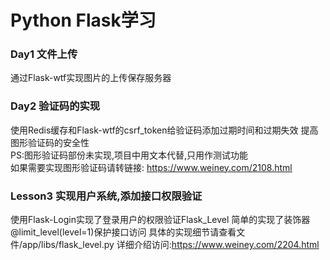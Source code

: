 Python Flask学习
====
### Day1 文件上传
通过Flask-wtf实现图片的上传保存服务器

### Day2 验证码的实现
使用Redis缓存和Flask-wtf的csrf_token给验证码添加过期时间和过期失效
提高图形验证码的安全性<br>
PS:图形验证码部份未实现,项目中用文本代替,只用作测试功能<br>
如果需要实现图形验证码请转链接: https://www.weiney.com/2108.html

### Lesson3 实现用户系统,添加接口权限验证
使用Flask-Login实现了登录用户的权限验证Flask_Level
简单的实现了装饰器@limit_level(level=1)保护接口访问
具体的实现细节请查看文件/app/libs/flask_level.py
详细介绍访问:https://www.weiney.com/2204.html